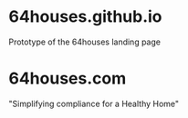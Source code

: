 # 64houses.github.io
Prototype of the 64houses landing page

# 64houses.com
"Simplifying compliance for a Healthy Home" 
